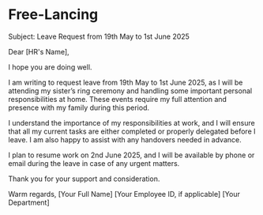 # Free-Lancing




Subject: Leave Request from 19th May to 1st June 2025

Dear [HR's Name],

I hope you are doing well.

I am writing to request leave from 19th May to 1st June 2025, as I will be attending my sister’s ring ceremony and handling some important personal responsibilities at home. These events require my full attention and presence with my family during this period.

I understand the importance of my responsibilities at work, and I will ensure that all my current tasks are either completed or properly delegated before I leave. I am also happy to assist with any handovers needed in advance.

I plan to resume work on 2nd June 2025, and I will be available by phone or email during the leave in case of any urgent matters.

Thank you for your support and consideration.

Warm regards,
[Your Full Name]
[Your Employee ID, if applicable]
[Your Department]

